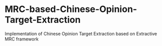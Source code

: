 # MRC-based-Chinese-Opinion-Target-Extraction
Implementation of Chinese Opinion Target Extraction  based on Extractive MRC framework
